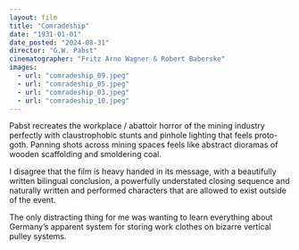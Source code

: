 ```yaml
---
layout: film
title: "Comradeship"
date: "1931-01-01"
date_posted: "2024-08-31"
director: "G.W. Pabst"
cinematographer: "Fritz Arno Wagner & Robert Baberske"
images:
  - url: "comradeship_09.jpeg"
  - url: "comradeship_05.jpeg"
  - url: "comradeship_03.jpeg"
  - url: "comradeship_10.jpeg"
---
```


Pabst recreates the workplace / abattoir horror of the mining industry perfectly with claustrophobic stunts and pinhole lighting that feels proto-goth. Panning shots across mining spaces feels like abstract dioramas of wooden scaffolding and smoldering coal. 

I disagree that the film is heavy handed in its message, with a beautifully written bilingual conclusion, a powerfully understated closing sequence and naturally written and performed characters that are allowed to exist outside of the event. 

The only distracting thing for me was wanting to learn everything about Germany’s apparent system for storing work clothes on bizarre vertical pulley systems.